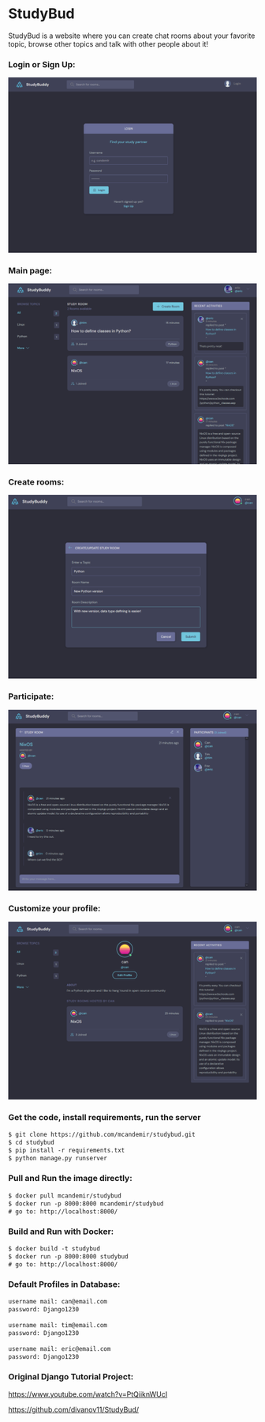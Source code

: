 # StudyBud

StudyBud is a website where you can create chat rooms about your favorite topic, browse other topics and talk with other people about it!


### Login or Sign Up:
![Alt text](previewimg/image-2.png)


### Main page:
![Alt text](previewimg/image-1.png)


### Create rooms:
![Alt text](previewimg/image-4.png)


### Participate:
![Alt text](previewimg/image-3.png)


### Customize your profile:
![Alt text](previewimg/image-5.png)


### Get the code, install requirements, run the server
```shell
$ git clone https://github.com/mcandemir/studybud.git
$ cd studybud
$ pip install -r requirements.txt
$ python manage.py runserver
```


### Pull and Run the image directly:
```shell
$ docker pull mcandemir/studybud
$ docker run -p 8000:8000 mcandemir/studybud
# go to: http://localhost:8000/
```


### Build and Run with Docker:
```shell
$ docker build -t studybud
$ docker run -p 8000:8000 studybud
# go to: http://localhost:8000/
```


### Default Profiles in Database:
    username mail: can@email.com
    password: Django1230

    username mail: tim@email.com
    password: Django1230

    username mail: eric@email.com
    password: Django1230



### Original Django Tutorial Project:
https://www.youtube.com/watch?v=PtQiiknWUcI

https://github.com/divanov11/StudyBud/
